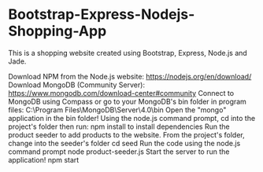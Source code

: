 # Bootstrap-Express-Nodejs-Shopping-App
This is a shopping website created using Bootstrap, Express, Node.js and Jade.

Download NPM from the Node.js website: https://nodejs.org/en/download/
Download MongoDB (Community Server): https://www.mongodb.com/download-center#community
Connect to MongoDB using Compass or go to your MongoDB's bin folder in program files: C:\Program Files\MongoDB\Server\4.0\bin
Open the "mongo" application in the bin folder!
Using the node.js command prompt, cd into the project's folder then run:
npm install
to install dependencies
Run the product seeder to add products to the website.
From the project's folder, change into the seeder's folder
cd seed
Run the code using the node.js command prompt
node product-seeder.js
Start the server to run the application!
npm start
